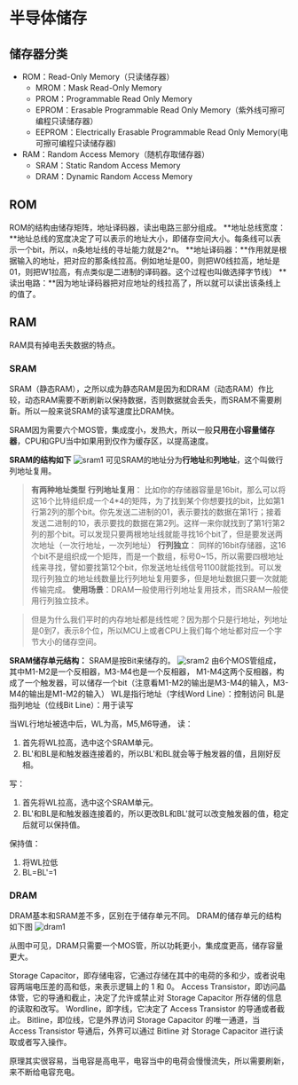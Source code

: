 # 半导体储存

## 储存器分类
- ROM：Read-Only Memory（只读储存器）
  - MROM：Mask Read-Only Memory
  - PROM：Programmable Read Only Memory
  - EPROM：Erasable Programmable Read Only Memory（紫外线可擦可编程只读储存器）
  - EEPROM：Electrically Erasable Programmable Read Only Memory(电可擦可编程只读储存器)
- RAM：Random Access Memory（随机存取储存器）
  - SRAM：Static Random Access Memory
  - DRAM：Dynamic Random Access Memory

## ROM
ROM的结构由储存矩阵，地址译码器，读出电路三部分组成。
**地址总线宽度：**地址总线的宽度决定了可以表示的地址大小，即储存空间大小。每条线可以表示一个bit，所以，n条地址线的寻址能力就是2^n。
**地址译码器：**作用就是根据输入的地址，把对应的那条线拉高。例如地址是00，则把W0线拉高，地址是01，则把W1拉高，有点类似是二进制的译码器。这个过程也叫做选择字节线）
**读出电路：**因为地址译码器把对应地址的线拉高了，所以就可以读出该条线上的值了。

## RAM
RAM具有掉电丢失数据的特点。
### SRAM
SRAM（静态RAM），之所以成为静态RAM是因为和DRAM（动态RAM）作比较，动态RAM需要不断刷新以保持数据，否则数据就会丢失，而SRAM不需要刷新。所以一般来说SRAM的读写速度比DRAM快。

SRAM因为需要六个MOS管，集成度小，发热大，所以一般**只用在小容量储存器**，CPU和GPU当中如果用到仅作为缓存区，以提高速度。

**SRAM的结构如下**
![sram1](./pages_hardware/digital/res/sram1.png)
可见SRAM的地址分为**行地址**和**列地址**，这个叫做行列地址复用。

> **有两种地址类型**
> **行列地址复用**：
> 比如你的存储器容量是16bit，那么可以将这16个比特组织成一个4*4的矩阵，为了找到某个你想要找的bit，比如第1行第2列的那个bit。你先发送二进制的01，表示要找的数据在第1行；接着发送二进制的10，表示要找的数据在第2列。这样一来你就找到了第1行第2列的那个bit。可以发现只要两根地址线就能寻找16个bit了，但是要发送两次地址（一次行地址，一次列地址）
> **行列独立**：
> 同样的16bit存储器，这16个bit不是组织成一个矩阵，而是一个数组，标号0~15，所以需要四根地址线来寻找，譬如要找第12个bit，你发送地址线信号1100就能找到。可以发现行列独立的地址线数量比行列地址复用要多，但是地址数据只要一次就能传输完成。 
> **使用场景**：DRAM一般使用行列地址复用技术，而SRAM一般使用行列独立技术。

> 但是为什么我们平时的内存地址都是线性呢？因为那个只是行地址，列地址是0到7，表示8个位，所以MCU上或者CPU上我们每个地址都对应一个字节大小的储存空间。

**SRAM储存单元结构：**
SRAM是按Bit来储存的。
![sram2](./pages_hardware/digital/res/sram2.png)
由6个MOS管组成，
其中M1-M2是一个反相器，M3-M4也是一个反相器，
M1-M4这两个反相器，构成了一个触发器，可以储存一个bit（注意看M1-M2的输出是M3-M4的输入，M3-M4的输出是M1-M2的输入）
WL是指行地址（字线Word Line）：控制访问
BL是指列地址（位线Bit Line）：用于读写

当WL行地址被选中后，WL为高，M5,M6导通，
读：
1. 首先将WL拉高，选中这个SRAM单元。
2. BL'和BL是和触发器连接着的，所以BL'和BL就会等于触发器的值，且刚好反相。

写：
1. 首先将WL拉高，选中这个SRAM单元。
2. BL'和BL是和触发器连接着的，所以更改BL和BL'就可以改变触发器的值，稳定后就可以保持值。

保持值：
1. 将WL拉低
2. BL=BL'=1

### DRAM
DRAM基本和SRAM差不多，区别在于储存单元不同。
DRAM的储存单元的结构如下图
![dram1](./pages_hardware/digital/res/dram1.png)

从图中可见，DRAM只需要一个MOS管，所以功耗更小，集成度更高，储存容量更大。

Storage Capacitor，即存储电容，它通过存储在其中的电荷的多和少，或者说电容两端电压差的高和低，来表示逻辑上的 1 和 0。
Access Transistor，即访问晶体管，它的导通和截止，决定了允许或禁止对 Storage Capacitor 所存储的信息的读取和改写。
Wordline，即字线，它决定了 Access Transistor 的导通或者截止。
Bitline，即位线，它是外界访问 Storage Capacitor 的唯一通道，当 Access Transistor 导通后，外界可以通过 Bitline 对 Storage Capacitor 进行读取或者写入操作。

原理其实很容易，当电容是高电平，电容当中的电荷会慢慢流失，所以需要刷新，来不断给电容充电。